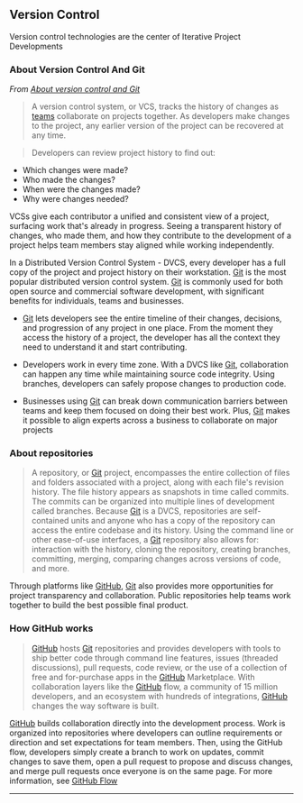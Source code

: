 
## Version Control

Version control technologies are the center of Iterative Project Developments

### About Version Control And Git

*From [About version control and Git](https://docs.github.com/en/get-started/using-git/about-git#about-version-control-and-git)*

> A version control system, or VCS, tracks the history of changes as [teams](team_overview.md) collaborate on projects together. As developers make changes to the project, any earlier version of the project can be recovered at any time.

> Developers can review project history to find out:
>
- Which changes were made?
- Who made the changes?
- When were the changes made?
- Why were changes needed?
>
VCSs give each contributor a unified and consistent view of a project, surfacing work that's already in progress. Seeing a transparent history of changes, who made them, and how they contribute to the development of a project helps team members stay aligned while working independently.
> 
In a Distributed Version Control System - DVCS, every developer has a full copy of the project and project history on their workstation. [Git](git.md) is the most popular distributed version control system. [Git](git.md) is commonly used for both open source and commercial software development, with significant benefits for individuals, teams and businesses.
> 
- [Git](git.md) lets developers see the entire timeline of their changes, decisions, and progression of any project in one place. From the moment they access the history of a project, the developer has all the context they need to understand it and start contributing.
> 
- Developers work in every time zone. With a DVCS like [Git](git.md), collaboration can happen any time while maintaining source code integrity. Using branches, developers can safely propose changes to production code.
> 
- Businesses using [Git](git.md) can break down communication barriers between teams and keep them focused on doing their best work. Plus, [Git](git.md) makes it possible to align experts across a business to collaborate on major projects
>

### About repositories

> A repository, or [Git](git.md) project, encompasses the entire collection of files and folders associated with a project, along with each file's revision history. The file history appears as snapshots in time called commits. The commits can be organized into multiple lines of development called branches. Because [Git](git.md) is a DVCS, repositories are self-contained units and anyone who has a copy of the repository can access the entire codebase and its history. Using the command line or other ease-of-use interfaces, a [Git](git.md) repository also allows for: interaction with the history, cloning the repository, creating branches, committing, merging, comparing changes across versions of code, and more.
>
Through platforms like [GitHub](github.md), [Git](git.md) also provides more opportunities for project transparency and collaboration. Public repositories help teams work together to build the best possible final product.
>

### How GitHub works

>[GitHub](github.md) hosts [Git](git.md) repositories and provides developers with tools to ship better code through command line features, issues (threaded discussions), pull requests, code review, or the use of a collection of free and for-purchase apps in the [GitHub](github.md) Marketplace. With collaboration layers like the [GitHub](github.md) flow, a community of 15 million developers, and an ecosystem with hundreds of integrations, [GitHub](github.md) changes the way software is built.
>
[GitHub](github.md) builds collaboration directly into the development process. Work is organized into repositories where developers can outline requirements or direction and set expectations for team members. Then, using the GitHub flow, developers simply create a branch to work on updates, commit changes to save them, open a pull request to propose and discuss changes, and merge pull requests once everyone is on the same page. For more information, see [GitHub Flow](github.md#github-flow)
>

---

